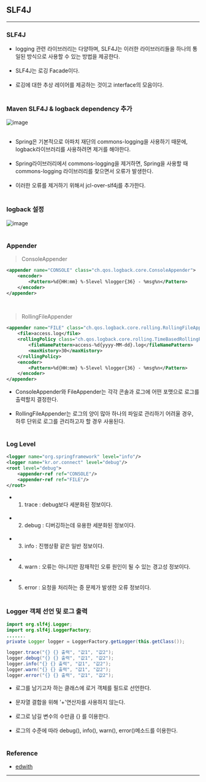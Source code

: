 SLF4J
-----

---

### SLF4J<br>

-	logging 관련 라이브러리는 다양하며, SLF4J는 이러한 라이브러리들을 하나의 통일된 방식으로 사용할 수 있는 방법을 제공한다.<br><br>
-	SLF4J는 로깅 Facade이다.<br><br>
-	로깅에 대한 추상 레이어를 제공하는 것이고 interface의 모음이다.<br><br>

### Maven SLF4J & logback dependency 추가<br>

![image](https://user-images.githubusercontent.com/56240505/71477805-61f15000-282f-11ea-832e-1b83f6b641f8.png)<br><br>

-	Spring은 기본적으로 아파치 재단의 commons-logging을 사용하기 때문에, logback라이브러리를 사용하려면 제거를 해야한다.<br><br>
-	Spring라이브러리에서 commons-logging을 제거하면, Spring을 사용할 때 commons-logging 라이브러리를 찾으면서 오류가 발생한다.<br><br>
-	이러한 오류를 제거하기 위해서 jcl-over-slf4j를 추가한다.<br><br>

### logback 설정<br>

![image](https://user-images.githubusercontent.com/56240505/71477837-97963900-282f-11ea-983d-ba8f58b257ba.png)<br><br>

### Appender<br>

> ConsoleAppender<br>

```xml
<appender name="CONSOLE" class="ch.qos.logback.core.ConsoleAppender">
    <encoder>
        <Pattern>%d{HH:mm} %-5level %logger{36} - %msg%n</Pattern>
    </encoder>
</appender>
```

<br>

> RollingFileAppender<br>

```xml
<appender name="FILE" class="ch.qos.logback.core.rolling.RollingFileAppender">
    <file>access.log</file>
    <rollingPolicy class="ch.qos.logback.core.rolling.TimeBasedRollingPolicy">
        <fileNamePattern>access-%d{yyyy-MM-dd}.log</fileNamePattern>
        <maxHistory>30</maxHistory>
    </rollingPolicy>
    <encoder>
        <Pattern>%d{HH:mm} %-5level %logger{36} - %msg%n</Pattern>
    </encoder>
</appender>
```

-	ConsoleAppender와 FileAppender는 각각 콘솔과 로그에 어떤 포맷으로 로그를 출력할지 결정한다.<br><br>
-	RollingFileAppender는 로그의 양이 많아 하나의 파일로 관리하기 어려울 경우, 하루 단위로 로그를 관리하고자 할 경우 사용된다.<br><br>

### Log Level<br>

```xml
<logger name="org.springframework" level="info"/>
<logger name="kr.or.connect" level="debug"/>
<root level="debug">
    <appender-ref ref="CONSOLE"/>
    <appender-ref ref="FILE"/>
</root>
```

-	1. trace : debug보다 세분화된 정보이다.<br><br>
-	2. debug : 디버깅하는데 유용한 세분화된 정보이다.<br><br>
-	3. info : 진행상황 같은 일반 정보이다.<br><br>
-	4. warn : 오류는 아니지만 잠재적인 오류 원인이 될 수 있는 경고성 정보이다.<br><br>
-	5. error : 요청을 처리하는 중 문제가 발생한 오류 정보이다.<br><br>

### Logger 객체 선언 및 로그 출력<br>

```java
import org.slf4j.Logger;
import org.slf4j.LoggerFactory;
.......
private Logger logger = LoggerFactory.getLogger(this.getClass());

logger.trace("{} {} 출력", "값1", "값2");
logger.debug("{} {} 출력", "값1", "값2");
logger.info("{} {} 출력", "값1", "값2");
logger.warn("{} {} 출력", "값1", "값2");
logger.error("{} {} 출력", "값1", "값2");
```

-	로그를 남기고자 하는 클래스에 로거 객체를 필드로 선언한다.<br><br>
-	문자열 결합을 위해 '+'연산자를 사용하지 않는다.<br><br>
-	로그로 남길 변수의 수만큼 {} 를 이용한다.<br><br>
-	로그의 수준에 따라 debug(), info(), warn(), error()메소드를 이용한다.<br><br>

### Reference<br>

-	[edwith](https://www.edwith.org/boostcourse-web/lecture/16814/)

---
